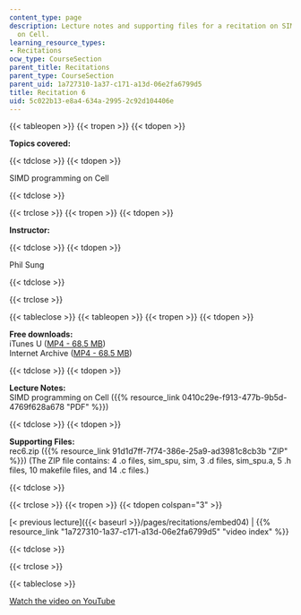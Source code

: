 ```yaml
---
content_type: page
description: Lecture notes and supporting files for a recitation on SIMD programming
  on Cell.
learning_resource_types:
- Recitations
ocw_type: CourseSection
parent_title: Recitations
parent_type: CourseSection
parent_uid: 1a727310-1a37-c171-a13d-06e2fa6799d5
title: Recitation 6
uid: 5c022b13-e8a4-634a-2995-2c92d104406e
---
```


{{< tableopen >}}
{{< tropen >}}
{{< tdopen >}}


**Topics covered:**


{{< tdclose >}}
{{< tdopen >}}


SIMD programming on Cell


{{< tdclose >}}

{{< trclose >}}
{{< tropen >}}
{{< tdopen >}}


**Instructor:**


{{< tdclose >}}
{{< tdopen >}}


Phil Sung


{{< tdclose >}}

{{< trclose >}}

{{< tableclose >}}
{{< tableopen >}}
{{< tropen >}}
{{< tdopen >}}


**Free downloads:**  
iTunes U ([MP4 - 68.5 MB](http://deimos3.apple.com/WebObjects/Core.woa/Browse/mit.edu.2210868377.02210868382.2211120096?i=1189025289))  
Internet Archive ([MP4 - 68.5 MB](http://www.archive.org/download/MIT6.189IAP07/ocw-6.189-iap07-rec06_300k.mp4))


{{< tdclose >}}
{{< tdopen >}}


**Lecture Notes:**  
SIMD programming on Cell ({{% resource_link 0410c29e-f913-477b-9b5d-4769f628a678 "PDF" %}})


{{< tdclose >}}
{{< tdopen >}}


**Supporting Files:**  
rec6.zip ({{% resource_link 91d1d7ff-7f74-386e-25a9-ad3981c8cb3b "ZIP" %}}) (The ZIP file contains: 4 .o files, sim\_spu, sim, 3 .d files, sim\_spu.a, 5 .h files, 10 makefile files, and 14 .c files.)


{{< tdclose >}}

{{< trclose >}}
{{< tropen >}}
{{< tdopen colspan="3" >}}


[\< previous lecture]({{< baseurl >}}/pages/recitations/embed04) | {{% resource_link "1a727310-1a37-c171-a13d-06e2fa6799d5" "video index" %}}


{{< tdclose >}}

{{< trclose >}}

{{< tableclose >}}

[Watch the video on YouTube](http://www.youtube.com/v/zg1bHfos6U8&showsearch=0&fs=1&showinfo=0)